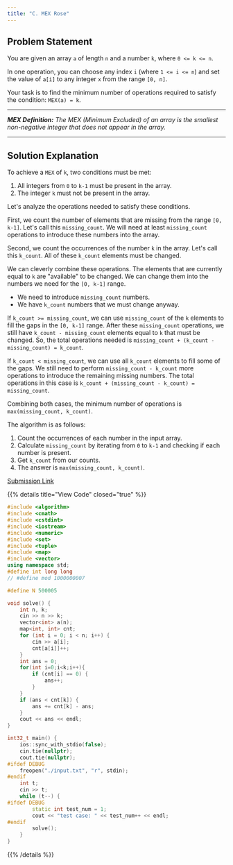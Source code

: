 ```yaml
---
title: "C. MEX Rose"
---
```


## Problem Statement

You are given an array `a` of length `n` and a number `k`, where `0 <= k <= n`.

In one operation, you can choose any index `i` (where `1 <= i <= n`) and set the value of `a[i]` to any integer `x` from the range `[0, n]`.

Your task is to find the minimum number of operations required to satisfy the condition: `MEX(a) = k`.

***

*__MEX Definition:__ The MEX (Minimum Excluded) of an array is the smallest non-negative integer that does not appear in the array.*

***

## Solution Explanation

To achieve a `MEX` of `k`, two conditions must be met:
1.  All integers from `0` to `k-1` must be present in the array.
2.  The integer `k` must not be present in the array.

Let's analyze the operations needed to satisfy these conditions.

First, we count the number of elements that are missing from the range `[0, k-1]`. Let's call this `missing_count`. We will need at least `missing_count` operations to introduce these numbers into the array.

Second, we count the occurrences of the number `k` in the array. Let's call this `k_count`. All of these `k_count` elements must be changed.

We can cleverly combine these operations. The elements that are currently equal to `k` are "available" to be changed. We can change them into the numbers we need for the `[0, k-1]` range.

- We need to introduce `missing_count` numbers.
- We have `k_count` numbers that we must change anyway.

If `k_count >= missing_count`, we can use `missing_count` of the `k` elements to fill the gaps in the `[0, k-1]` range. After these `missing_count` operations, we still have `k_count - missing_count` elements equal to `k` that must be changed. So, the total operations needed is `missing_count + (k_count - missing_count) = k_count`.

If `k_count < missing_count`, we can use all `k_count` elements to fill some of the gaps. We still need to perform `missing_count - k_count` more operations to introduce the remaining missing numbers. The total operations in this case is `k_count + (missing_count - k_count) = missing_count`.

Combining both cases, the minimum number of operations is `max(missing_count, k_count)`.

The algorithm is as follows:
1.  Count the occurrences of each number in the input array.
2.  Calculate `missing_count` by iterating from `0` to `k-1` and checking if each number is present.
3.  Get `k_count` from our counts.
4.  The answer is `max(missing_count, k_count)`.

[Submission Link](https://codeforces.com/contest/2149/submission/341434376)

{{% details title="View Code" closed="true" %}}
```cpp
#include <algorithm>
#include <cmath>
#include <cstdint>
#include <iostream>
#include <numeric>
#include <set>
#include <tuple>
#include <map>
#include <vector>
using namespace std;
#define int long long
// #define mod 1000000007

#define N 500005

void solve() {
    int n, k;
    cin >> n >> k;
    vector<int> a(n);
    map<int, int> cnt;
    for (int i = 0; i < n; i++) {
        cin >> a[i];
        cnt[a[i]]++;
    }
    int ans = 0;
    for(int i=0;i<k;i++){
        if (cnt[i] == 0) {
            ans++;
        }
    }
    if (ans < cnt[k]) {
        ans += cnt[k] - ans;
    }
    cout << ans << endl;
}

int32_t main() {
    ios::sync_with_stdio(false);
    cin.tie(nullptr);
    cout.tie(nullptr);
#ifdef DEBUG
    freopen("./input.txt", "r", stdin);
#endif
    int t;
    cin >> t;
    while (t--) {
#ifdef DEBUG
        static int test_num = 1;
        cout << "test case: " << test_num++ << endl;
#endif
        solve();
    }
}
```
{{% /details %}}